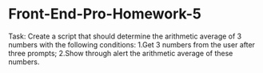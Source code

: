 # Front-End-Pro-Homework-5
Task: 
Create a script that should determine the arithmetic average of 3 numbers with the following conditions:
1.Get 3 numbers from the user after three prompts;
2.Show through alert the arithmetic average of these numbers.